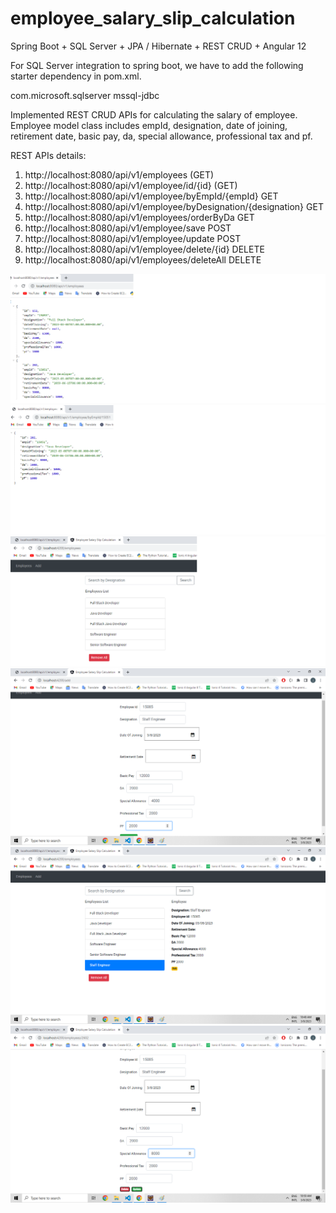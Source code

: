 # employee_salary_slip_calculation
Spring Boot + SQL Server + JPA / Hibernate + REST CRUD + Angular 12

For SQL Server integration to spring boot, we have to add the following starter dependency in pom.xml.

 <dependency>
      <groupId>com.microsoft.sqlserver</groupId>
      <artifactId>mssql-jdbc</artifactId> 
  </dependency>


Implemented REST CRUD APIs for calculating the salary of employee. Employee model class includes empId, designation, date of joining, retirement date, basic pay, da, special allowance, professional tax and pf.

REST APIs details:
1. http://localhost:8080/api/v1/employees (GET)
2. http://localhost:8080/api/v1/employee/id/{id} (GET)
3. http://localhost:8080/api/v1/employee/byEmpId/{empId} GET
4. http://localhost:8080/api/v1/employee/byDesignation/{designation} GET
5. http://localhost:8080/api/v1/employees/orderByDa GET
6. http://localhost:8080/api/v1/employee/save POST
7. http://localhost:8080/api/v1/employee/update POST
8. http://localhost:8080/api/v1/employee/delete/{id} DELETE
9. http://localhost:8080/api/v1/employees/deleteAll DELETE


<img src="/assets/getAllEmployees_api.png" alt="Get All Employees API" title="Get All Employees API">
<img src="/assets/getEmployeeByEmpId_api.png" alt="Get Employee By EmpId API" title="Get Employee By EmpId API">
<img src="/assets/angular_main_screen_employee_list_by_designation.png" alt="Angular Main Screen Employee List By Designation" title="Angular Main Screen Employee List By Designation">
<img src="/assets/angular_add_employee_screen.png" alt="Angular Add Employee Screen" title="Angular Add Employee Screen">
<img src="/assets/angular_employee_list_screen.png" alt="Angular Employee List Screen" title="Angular Employee List Screen">
<img src="/assets/angular_edit_employee_screen.png" alt="Angular Edit Employee Screen" title="Angular Edit Employee Screen">


